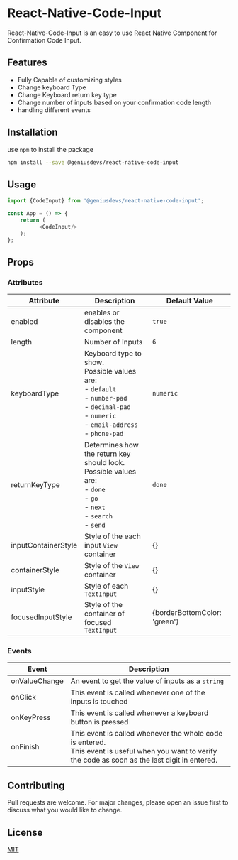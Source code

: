 # React-Native-Code-Input

React-Native-Code-Input is an easy to use React Native Component for Confirmation Code Input.

## Features
- Fully Capable of customizing styles
- Change keyboard Type 
- Change Keyboard return key type
- Change number of inputs based on your confirmation code length
- handling different events

## Installation

use `npm` to install the package

```bash
npm install --save @geniusdevs/react-native-code-input
```

## Usage

```javascript
import {CodeInput} from '@geniusdevs/react-native-code-input';

const App = () => {
    return (
          <CodeInput/>
    );
};
```

## Props

### Attributes
| Attribute | Description | Default Value |
| --- | --- | --- |
| enabled | enables or disables the component | `true` |
| length | Number of Inputs | `6` |
| keyboardType | Keyboard type to show. <br/>Possible values are: <br/>- `default`<br/>- `number-pad`<br/>- `decimal-pad`<br/>- `numeric`<br/>- `email-address`<br/>- `phone-pad`| `numeric` |
| returnKeyType | Determines how the return key should look.<br/>Possible values are: <br/>- `done`<br/>- `go`<br/>- `next`<br/>- `search`<br/>- `send`  | `done` |
| inputContainerStyle | Style of the each input `View` container | {} |
| containerStyle | Style of the `View` container | {} |
| inputStyle | Style of each `TextInput`  | {} |
| focusedInputStyle | Style of the container of focused `TextInput`  | {borderBottomColor: 'green'} |

### Events
| Event | Description |
| --- | --- |
| onValueChange | An event to get the value of inputs as a `string` |
| onClick | This event is called whenever one of the inputs is touched |
| onKeyPress | This event is called whenever a keyboard button is pressed |
| onFinish | This event is called whenever the whole code is entered.<br/>This event is useful when you want to verify the code as soon as the last digit in entered. |


## Contributing
Pull requests are welcome. For major changes, please open an issue first to discuss what you would like to change.

## License
[MIT](https://choosealicense.com/licenses/mit/)

